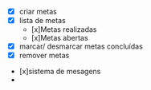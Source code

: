 - [x] criar metas
- [x] lista de metas
    - [x]Metas realizadas
    - [x]Metas abertas
- [x] marcar/ desmarcar metas concluídas
- [x] remover metas 
- [x]sistema de mesagens
-